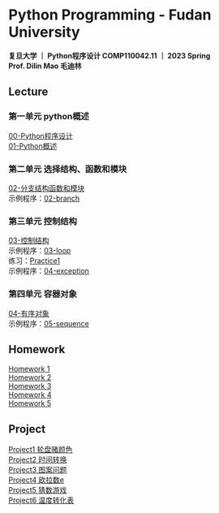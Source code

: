 # Python Programming - Fudan University

**复旦大学 ｜ Python程序设计 COMP110042.11 ｜ 2023 Spring  
Prof. Dilin Mao 毛迪林**

## Lecture
### 第一单元 python概述
[00-Python程序设计](https://github.com/HuiyuanZheng02/Python_2023Spring/blob/main/PPT/00-Python%E7%A8%8B%E5%BA%8F%E8%AE%BE%E8%AE%A1.pdf)  
[01-Python概述](https://github.com/HuiyuanZheng02/Python_2023Spring/blob/main/PPT/01-python%E6%A6%82%E8%BF%B0.pdf)

### 第二单元 选择结构、函数和模块
[02-分支结构函数和模块](https://github.com/HuiyuanZheng02/Python_2023Spring/blob/main/PPT/02-%E5%88%86%E6%94%AF%E7%BB%93%E6%9E%84%E5%87%BD%E6%95%B0%E5%92%8C%E6%A8%A1%E5%9D%97.pdf)  
示例程序：[02-branch](https://github.com/HuiyuanZheng02/Python_2023Spring/tree/main/%E7%A4%BA%E4%BE%8B%E7%A8%8B%E5%BA%8F/02-branch)

### 第三单元 控制结构
[03-控制结构](https://github.com/HuiyuanZheng02/Python_2023Spring/blob/main/PPT/03-%E6%8E%A7%E5%88%B6%E7%BB%93%E6%9E%84.pdf)  
示例程序：[03-loop](https://github.com/HuiyuanZheng02/Python_2023Spring/tree/main/%E7%A4%BA%E4%BE%8B%E7%A8%8B%E5%BA%8F/03-loop)  
练习：[Practice1](https://github.com/HuiyuanZheng02/Python_2023Spring/tree/main/Practice/practices1)  
示例程序：[04-exception](https://github.com/HuiyuanZheng02/Python_2023Spring/tree/main/%E7%A4%BA%E4%BE%8B%E7%A8%8B%E5%BA%8F/04_exception)

### 第四单元 容器对象
[04-有序对象](https://github.com/HuiyuanZheng02/Python_2023Spring/blob/main/PPT/04-%E6%9C%89%E5%BA%8F%E5%AF%B9%E8%B1%A1.pdf)  
示例程序：[05-sequence](https://github.com/HuiyuanZheng02/Python_2023Spring/tree/main/%E7%A4%BA%E4%BE%8B%E7%A8%8B%E5%BA%8F/05_sequence)


## Homework
[Homework 1](https://github.com/HuiyuanZheng02/Python_2023Spring/blob/main/Homework-sol/python-w1-sol.txt)  
[Homework 2](https://github.com/HuiyuanZheng02/Python_2023Spring/blob/main/Homework-sol/python-w2-sol.txt)  
[Homework 3](https://github.com/HuiyuanZheng02/Python_2023Spring/blob/main/Homework-sol/python-w3-sol.txt)  
[Homework 4](https://github.com/HuiyuanZheng02/Python_2023Spring/blob/main/Homework-sol/python-w4-sol.txt)  
[Homework 5](https://github.com/HuiyuanZheng02/Python_2023Spring/blob/main/Homework-sol/python-w5-sol.txt)

## Project
[Project1 轮盘赌颜色](https://github.com/HuiyuanZheng02/Python_2023Spring/tree/main/Project/Project1%20%E8%BD%AE%E7%9B%98%E8%B5%8C%E9%A2%9C%E8%89%B2)  
[Project2 时间转换](https://github.com/HuiyuanZheng02/Python_2023Spring/tree/main/Project/Project2%20%E6%97%B6%E9%97%B4%E8%BD%AC%E6%8D%A2)  
[Project3 图案问题](https://github.com/HuiyuanZheng02/Python_2023Spring/tree/main/Project/Project3%20%E5%9B%BE%E6%A1%88%E9%97%AE%E9%A2%98)  
[Project4 欧拉数e](https://github.com/HuiyuanZheng02/Python_2023Spring/tree/main/Project/Project4%20%E6%AC%A7%E6%8B%89%E6%95%B0e)  
[Project5 猜数游戏](https://github.com/HuiyuanZheng02/Python_2023Spring/tree/main/Project/Project5%20%E7%8C%9C%E6%95%B0%E6%B8%B8%E6%88%8F)  
[Project6 温度转化表](https://github.com/HuiyuanZheng02/Python_2023Spring/tree/main/Project/Project6%20%E6%B8%A9%E5%BA%A6%E5%AF%B9%E5%BA%94%E8%A1%A8)  
